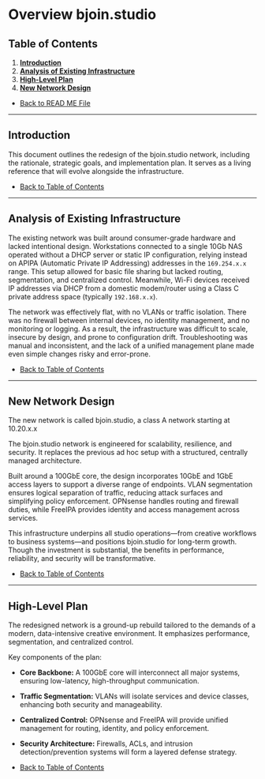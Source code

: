 # Overview bjoin.studio

## Table of Contents
1. [**Introduction**](#introduction)
2. [**Analysis of Existing Infrastructure**](#analysis-of-existing-infrastructure)
3. [**High-Level Plan**](#high-level-plan)
4. [**New Network Design**](#new-network-design)

- [Back to READ ME File](../README.md)

---

## Introduction

This document outlines the redesign of the bjoin.studio network, including the rationale, strategic goals, and implementation plan. It serves as a living reference that will evolve alongside the infrastructure.

- [Back to Table of Contents](#table-of-contents)

---

## Analysis of Existing Infrastructure

The existing network was built around consumer-grade hardware and lacked intentional design. Workstations connected to a single 10Gb NAS operated without a DHCP server or static IP configuration, relying instead on APIPA (Automatic Private IP Addressing) addresses in the `169.254.x.x` range. This setup allowed for basic file sharing but lacked routing, segmentation, and centralized control. Meanwhile, Wi-Fi devices received IP addresses via DHCP from a domestic modem/router using a Class C private address space (typically `192.168.x.x`). 

The network was effectively flat, with no VLANs or traffic isolation. There was no firewall between internal devices, no identity management, and no monitoring or logging. As a result, the infrastructure was difficult to scale, insecure by design, and prone to configuration drift. Troubleshooting was manual and inconsistent, and the lack of a unified management plane made even simple changes risky and error-prone.

- [Back to Table of Contents](#table-of-contents)

---

## New Network Design

The new network is called bjoin.studio, a class A network starting at 10.20.x.x

The bjoin.studio network is engineered for scalability, resilience, and security.
It replaces the previous ad hoc setup with a structured, centrally managed architecture.

Built around a 100GbE core, the design incorporates 10GbE and 1GbE access layers to support a diverse range of endpoints.
VLAN segmentation ensures logical separation of traffic, reducing attack surfaces and simplifying policy enforcement.
OPNsense handles routing and firewall duties, while FreeIPA provides identity and access management across services.

This infrastructure underpins all studio operations—from creative workflows to business systems—and positions bjoin.studio for long-term growth. Though the investment is substantial, the benefits in performance, reliability, and security will be transformative.

- [Back to Table of Contents](#table-of-contents)

---

## High-Level Plan

The redesigned network is a ground-up rebuild tailored to the demands of a modern, data-intensive creative environment. It emphasizes performance, segmentation, and centralized control.

Key components of the plan:

- **Core Backbone:** A 100GbE core will interconnect all major systems, ensuring low-latency, high-throughput communication.

- **Traffic Segmentation:** VLANs will isolate services and device classes, enhancing both security and manageability.

- **Centralized Control:** OPNsense and FreeIPA will provide unified management for routing, identity, and policy enforcement.

- **Security Architecture:** Firewalls, ACLs, and intrusion detection/prevention systems will form a layered defense strategy.

- [Back to Table of Contents](#table-of-contents)
